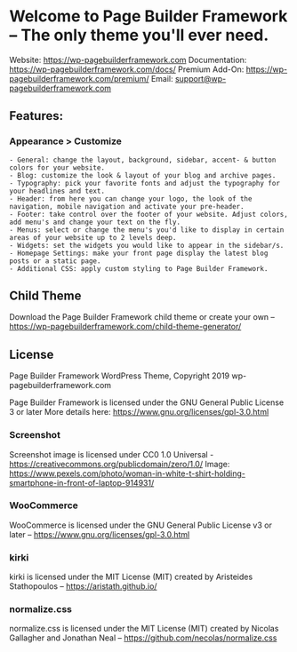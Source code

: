 # Welcome to Page Builder Framework – The only theme you'll ever need.
Website: https://wp-pagebuilderframework.com
Documentation: https://wp-pagebuilderframework.com/docs/
Premium Add-On: https://wp-pagebuilderframework.com/premium/
Email: support@wp-pagebuilderframework.com

## Features:
### Appearance > Customize
	- General: change the layout, background, sidebar, accent- & button colors for your website.
	- Blog: customize the look & layout of your blog and archive pages.
	- Typography: pick your favorite fonts and adjust the typography for your headlines and text.
	- Header: from here you can change your logo, the look of the navigation, mobile navigation and activate your pre-header.
	- Footer: take control over the footer of your website. Adjust colors, add menu's and change your text on the fly.
	- Menus: select or change the menu's you'd like to display in certain areas of your website up to 2 levels deep.
	- Widgets: set the widgets you would like to appear in the sidebar/s.
	- Homepage Settings: make your front page display the latest blog posts or a static page.
	- Additional CSS: apply custom styling to Page Builder Framework.

## Child Theme
Download the Page Builder Framework child theme or create your own – https://wp-pagebuilderframework.com/child-theme-generator/

## License
Page Builder Framework WordPress Theme, Copyright 2019 wp-pagebuilderframework.com

Page Builder Framework is licensed under the GNU General Public License 3 or later
More details here: https://www.gnu.org/licenses/gpl-3.0.html

### Screenshot
Screenshot image is licensed under CC0 1.0 Universal - https://creativecommons.org/publicdomain/zero/1.0/
Image: https://www.pexels.com/photo/woman-in-white-t-shirt-holding-smartphone-in-front-of-laptop-914931/

### WooCommerce
WooCommerce is licensed under the GNU General Public License v3 or later – https://www.gnu.org/licenses/gpl-3.0.html

### kirki
kirki is licensed under the MIT License (MIT)
created by Aristeides Stathopoulos – https://aristath.github.io/

### normalize.css
normalize.css is licensed under the MIT License (MIT)
created by Nicolas Gallagher and Jonathan Neal – https://github.com/necolas/normalize.css